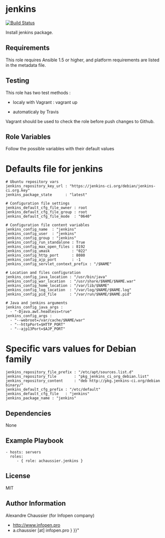 jenkins
=======

[![Build Status](https://travis-ci.org/infOpen/ansible-role-jenkins.svg?branch=master)](https://travis-ci.org/infOpen/ansible-role-jenkins)

Install jenkins package.

Requirements
------------

This role requires Ansible 1.5 or higher, and platform requirements are listed
in the metadata file.

Testing
-------

This role has two test methods :

- localy with Vagrant :
    vagrant up

- automaticaly by Travis

Vagrant should be used to check the role before push changes to Github.

Role Variables
--------------

Follow the possible variables with their default values

# Defaults file for jenkins

    # Ubuntu repository vars
    jenkins_repository_key_url : "https://jenkins-ci.org/debian/jenkins-ci.org.key"
    jenkins_package_state      : "latest"

    # Configuration file settings
    jenkins_default_cfg_file_owner : root
    jenkins_default_cfg_file_group : root
    jenkins_default_cfg_file_mode  : "0640"

    # Configuration file content variables
    jenkins_config_name  : "jenkins"
    jenkins_config_user  : "jenkins"
    jenkins_config_group : "jenkins"
    jenkins_config_run_standalone : True
    jenkins_config_max_open_files : 8192
    jenkins_config_umask          : "022"
    jenkins_config_http_port      : 8080
    jenkins_config_ajp_port       : -1
    jenkins_config_servlet_context_prefix : "/$NAME"

    # Location and files configuration
    jenkins_config_java_location : "/usr/bin/java"
    jenkins_config_war_location  : "/usr/share/$NAME/$NAME.war"
    jenkins_config_home_location : "/var/lib/$NAME"
    jenkins_config_log_location  : "/var/log/$NAME/$NAME.log"
    jenkins_config_pid_file      : "/var/run/$NAME/$NAME.pid"

    # Java and jenkins arguments
    jenkins_config_java_args :
      - "-Djava.awt.headless=true"
    jenkins_config_args :
      - "--webroot=/var/cache/$NAME/war"
      - "--httpPort=$HTTP_PORT"
      - "--ajp13Port=$AJP_PORT"

# Specific vars values for Debian family
    jenkins_repository_file_prefix : "/etc/apt/sources.list.d"
    jenkins_repository_file        : "pkg_jenkins_ci_org_debian.list"
    jenkins_repository_content     : "deb http://pkg.jenkins-ci.org/debian binary/"
    jenkins_default_cfg_prefix : "/etc/default"
    jenkins_default_cfg_file   : "jenkins"
    jenkins_package_name : "jenkins"

Dependencies
------------

None

Example Playbook
----------------

    - hosts: servers
      roles:
         - { role: achaussier.jenkins }

License
-------

MIT

Author Information
------------------

Alexandre Chaussier (for Infopen company)
- http://www.infopen.pro
- a.chaussier [at] infopen.pro } }}"

